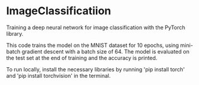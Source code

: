 # ImageClassificatiion
Training a deep neural network for image classification with the PyTorch library.

This code trains the model on the MNIST dataset for 10 epochs, using mini-batch gradient descent with a batch size of 64. The model is evaluated on the test set at the end of training and the accuracy is printed.

To run locally, install the necessary libraries by running 'pip install torch' and 'pip install torchvision' in the terminal.
